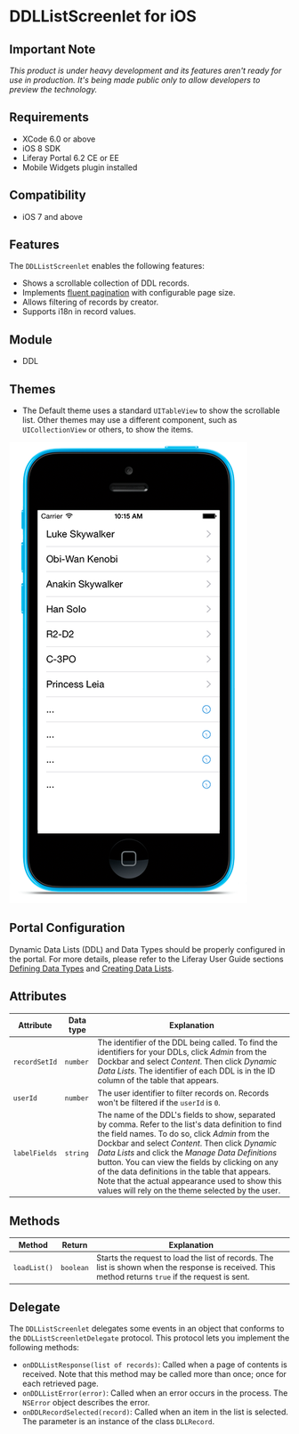 # DDLListScreenlet for iOS

## Important Note

*This product is under heavy development and its features aren't ready for use in production. It's being made public only to allow developers to preview the technology.*

## Requirements

- XCode 6.0 or above
- iOS 8 SDK
- Liferay Portal 6.2 CE or EE
- Mobile Widgets plugin installed

## Compatibility

- iOS 7 and above

## Features

The `DDLListScreenlet` enables the following features:

- Shows a scrollable collection of DDL records.
- Implements [fluent pagination](http://www.iosnomad.com/blog/2014/4/21/fluent-pagination) with configurable page size.
- Allows filtering of records by creator.
- Supports i18n in record values.

## Module

- DDL

## Themes

- The Default theme uses a standard `UITableView` to show the scrollable list. Other themes may use a different component, such as `UICollectionView` or others, to show the items.

![The DDLList screenlet using the Default theme.](Images/ddllist.png)

## Portal Configuration

Dynamic Data Lists (DDL) and Data Types should be properly configured in the portal. For more details, please refer to the Liferay User Guide sections [Defining Data Types](https://www.liferay.com/documentation/liferay-portal/6.2/user-guide/-/ai/building-a-list-platform-in-liferay-and-liferay-portal-6-2-user-guide-10-en) and [Creating Data Lists](https://www.liferay.com/documentation/liferay-portal/6.2/user-guide/-/ai/creating-data-lists-liferay-portal-6-2-user-guide-10-en).

## Attributes

| Attribute | Data type | Explanation |
|-----------|-----------|-------------| 
| `recordSetId` | `number` | The identifier of the DDL being called. To find the identifiers for your DDLs, click *Admin* from the Dockbar and select *Content*. Then click *Dynamic Data Lists*. The identifier of each DDL is in the ID column of the table that appears. |
| `userId` | `number` | The user identifier to filter records on. Records won't be filtered if the `userId` is `0`. |
| `labelFields` | `string` | The name of the DDL's fields to show, separated by comma. Refer to the list's data definition to find the field names. To do so, click *Admin* from the Dockbar and select *Content*. Then click *Dynamic Data Lists* and click the *Manage Data Definitions* button. You can view the fields by clicking on any of the data definitions in the table that appears. Note that the actual appearance used to show this values will rely on the theme selected by the user.|

## Methods

| Method | Return | Explanation |
|-----------|-----------|-------------| 
|  `loadList()` | `boolean` | Starts the request to load the list of records. The list is shown when the response is received. This method returns `true` if the request is sent. |

## Delegate

The `DDLListScreenlet` delegates some events in an object that conforms to the `DDLListScreenletDelegate` protocol. This protocol lets you implement the following methods:

- `onDDLListResponse(list of records)`: Called when a page of contents is received. Note that this method may be called more than once; once for each retrieved page.
- `onDDLListError(error)`: Called when an error occurs in the process. The `NSError` object describes the error.
- `onDDLRecordSelected(record)`: Called when an item in the list is selected. The parameter is an instance of the class `DLLRecord`.

